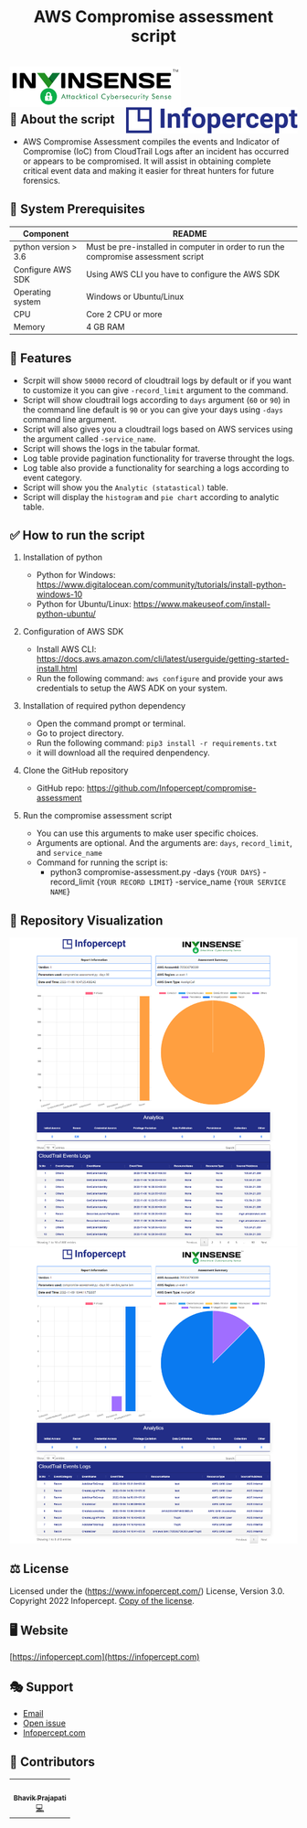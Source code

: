 <div>
  <h1 align="center">AWS Compromise assessment script</h1>
  <br>
  <img align="left" alt="Invinsense logo" src="https://github.com/Infopercept/compromise-assessment/blob/main/templates/Invinsense_logo_tagline.svg" width="300px">
  <img align="right" alt="Infopercept logo" src="https://github.com/Infopercept/compromise-assessment/blob/main/templates/Infopercept_logo%202.svg" width="300px">
  <br>
</div>
<br>
<br>


## 📙 About the script
- AWS Compromise Assessment compiles the events and Indicator of Compromise (IoC) from CloudTrail Logs after an incident has occurred or appears to be compromised. It will assist in obtaining complete critical event data and making it easier for threat hunters for future forensics.



## 📖 System Prerequisites 
| Component            | README                                                                             |
| -------------------- | ---------------------------------------------------------------------------------- |
| python version > 3.6 | Must be pre-installed in computer in order to run the compromise assessment script |
| Configure AWS SDK    | Using AWS CLI you have to configure the AWS SDK                                    |
| Operating system     | Windows or Ubuntu/Linux                                                            |
| CPU                  | Core 2 CPU or more                                                                 |
| Memory               | 4 GB RAM                                                                           |


## 🚧 Features

- Scrpit will show `50000` record of cloudtrail logs by default or if you want to customize it you can give `-record_limit` argument to the command.
- Script will show cloudtrail logs according to `days` argument (`60` or `90`) in the command line default is `90` or you can give your days using `-days` command line argument.
- Script will also gives you a cloudtrail logs based on AWS services using the argument called `-service_name`.
- Script will shows the logs in the tabular format.
- Log table provide pagination functionality for traverse throught the logs.
- Log table also provide a functionality for searching a logs according to event category.
- Script will show you the `Analytic (statastical)` table.
- Script will display the `histogram` and `pie chart` according to analytic table.


## ✅ How to run the script

1. Installation of python
    - Python for Windows: https://www.digitalocean.com/community/tutorials/install-python-windows-10
    - Python for Ubuntu/Linux: https://www.makeuseof.com/install-python-ubuntu/

2. Configuration of AWS SDK
    - Install AWS CLI: https://docs.aws.amazon.com/cli/latest/userguide/getting-started-install.html
    - Run the following command: `aws configure` and provide your aws credentials to setup the AWS ADK on your system.

3. Installation of required python dependency
    - Open the command prompt or terminal.
    - Go to project directory.
    - Run the following command: `pip3 install -r requirements.txt`
    - it will download all the required denpendency.

4. Clone the GitHub repository
    - GitHub repo: https://github.com/Infopercept/compromise-assessment

5. Run the compromise assessment script
   - You can use this arguments to make user specific choices.
   - Arguments are optional. And the arguments are: `days`, `record_limit`, and `service_name`
   - Command for running the script is:
      - python3 compromise-assessment.py -days {`YOUR DAYS`} -record_limit {`YOUR RECORD LIMIT`} -service_name {`YOUR SERVICE NAME`}

## 🎦 Repository Visualization
<div align="center">
    <img alt="Report" src="https://github.com/Infopercept/compromise-assessment/blob/main/templates/report-ss.png" /><br>
    <img alt="Report" src="https://github.com/Infopercept/compromise-assessment/blob/main/templates/report-ss-2.png" />
</div>


## ⚖️ License
Licensed under the (https://www.infopercept.com/) License, Version 3.0.
Copyright 2022 Infopercept. [Copy of the license](LICENSE.txt).


## 🖥️ Website
[https://infopercept.com](https://infopercept.com)


## 🎭 Support
* [Email](mailto:sos@infopercept.com)
* [Open issue](https://github.com/Infopercept/compromise-assessment/issues)
* [Infopercept.com](https://infopercept.com/contact)


## 🤝 Contributors 

<!-- ALL-CONTRIBUTORS-LIST:START - Do not remove or modify this section -->
<!-- prettier-ignore-start -->
<!-- markdownlint-disable -->
<table>  <tr>
    <td align="center"><a href="https://github.com/PrajapatiBhavik"><img src="https://avatars.githubusercontent.com/u/67953602?v=4?s=100" width="100px;" alt=""/><br /><sub><b>Bhavik Prajapati</b></sub></a><br /><a href="https://github.com/PrajapatiBhavik" title="Code">💻</a></td>
  </tr>
</table>
